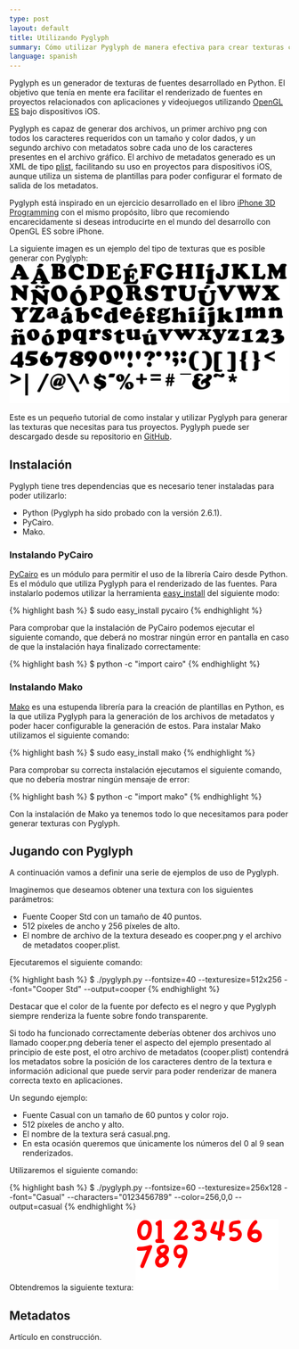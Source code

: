 ```yaml
---
type: post
layout: default
title: Utilizando Pyglyph
summary: Cómo utilizar Pyglyph de manera efectiva para crear texturas con fuentes.
language: spanish
---
```


Pyglyph es un generador de texturas de fuentes desarrollado en Python. El objetivo que tenía en mente era facilitar el renderizado de fuentes en proyectos relacionados con aplicaciones y videojuegos utilizando [OpenGL ES](http://es.wikipedia.org/wiki/OpenGL_ES) bajo dispositivos iOS.

Pyglyph es capaz de generar dos archivos, un primer archivo png con todos los caracteres requeridos con un tamaño y color dados, y un segundo archivo con metadatos sobre cada uno de los caracteres presentes en el archivo gráfico. El archivo de metadatos generado es un XML de tipo [plist](http://en.wikipedia.org/wiki/Plist), facilitando su uso en proyectos para dispositivos iOS, aunque utiliza un sistema de plantillas para poder configurar el formato de salida de los metadatos.

Pyglyph está inspirado en un ejercicio desarrollado en el libro [iPhone 3D Programming](http://oreilly.com/catalog/9780596804831) con el mismo propósito, libro que recomiendo encarecidamente si deseas introducirte en el mundo del desarrollo con OpenGL ES sobre iPhone.

La siguiente imagen es un ejemplo del tipo de texturas que es posible generar con Pyglyph: ![Ejemplo Pyglyph](/media/images/posts/cooper.png)

Este es un pequeño tutorial de como instalar y utilizar Pyglyph para generar las texturas que necesitas para tus proyectos. Pyglyph puede ser descargado desde su repositorio en [GitHub](https://github.com/jfcalvo/pyglyph).


## Instalación

Pyglyph tiene tres dependencias que es necesario tener instaladas para poder utilizarlo:

* Python (Pyglyph ha sido probado con la versión 2.6.1).
* PyCairo.
* Mako.

### Instalando PyCairo

[PyCairo](http://cairographics.org/pycairo/) es un módulo para permitir el uso de la librería Cairo desde Python. Es el módulo que utiliza Pyglyph para el renderizado de las fuentes. Para instalarlo podemos utilizar la herramienta [easy_install](http://packages.python.org/distribute/easy_install.html) del siguiente modo:

{% highlight bash %}
$ sudo easy_install pycairo
{% endhighlight %}

Para comprobar que la instalación de PyCairo podemos ejecutar el siguiente comando, que deberá no mostrar ningún error en pantalla en caso de que la instalación haya finalizado correctamente:

{% highlight bash %}
$ python -c "import cairo"
{% endhighlight %}

### Instalando Mako

[Mako](http://www.makotemplates.org/) es una estupenda librería para la creación de plantillas en Python, es la que utiliza Pyglyph para la generación de los archivos de metadatos y poder hacer configurable la generación de estos. Para instalar Mako utilizamos el siguiente comando:

{% highlight bash %}
$ sudo easy_install mako
{% endhighlight %}

Para comprobar su correcta instalación ejecutamos el siguiente comando, que no debería mostrar ningún mensaje de error:

{% highlight bash %}
$ python -c "import mako"
{% endhighlight %}

Con la instalación de Mako ya tenemos todo lo que necesitamos para poder generar texturas con Pyglyph.

## Jugando con Pyglyph

A continuación vamos a definir una serie de ejemplos de uso de Pyglyph.

Imaginemos que deseamos obtener una textura con los siguientes parámetros:

* Fuente Cooper Std con un tamaño de 40 puntos.
* 512 píxeles de ancho y 256 píxeles de alto.
* El nombre de archivo de la textura deseado es cooper.png y el archivo de metadatos cooper.plist.

Ejecutaremos el siguiente comando:

{% highlight bash %}
$ ./pyglyph.py --fontsize=40 --texturesize=512x256 --font="Cooper Std" --output=cooper
{% endhighlight %}

Destacar que el color de la fuente por defecto es el negro y que Pyglyph siempre renderiza la fuente sobre fondo transparente.

Si todo ha funcionado correctamente deberías obtener dos archivos uno llamado cooper.png debería tener el aspecto del ejemplo presentado al principio de este post, el otro archivo de metadatos (cooper.plist) contendrá los metadatos sobre la posición de los caracteres dentro de la textura e información adicional que puede servir para poder renderizar de manera correcta texto en aplicaciones.

Un segundo ejemplo:

* Fuente Casual con un tamaño de 60 puntos y color rojo.
* 512 píxeles de ancho y alto.
* El nombre de la textura será casual.png.
* En esta ocasión queremos que únicamente los números del 0 al 9 sean renderizados.

Utilizaremos el siguiente comando:

{% highlight bash %}
$ ./pyglyph.py --fontsize=60 --texturesize=256x128 --font="Casual" --characters="0123456789" --color=256,0,0 --output=casual
{% endhighlight %}

Obtendremos la siguiente textura: ![Ejemplo Pyglyph](/media/images/posts/casual.png)

## Metadatos

Artículo en construcción.
